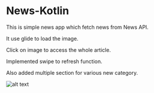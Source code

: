 # News-Kotlin
This is simple news app which fetch news from News API.

It use glide to load the image.

Click on image to access the whole article.

Implemented swipe to refresh function.

Also added multiple section for various new category.

![alt text]([http://url/to/img.png](https://github.com/MrLakshay/News-Kotlin/blob/master/Screenshots/WhatsApp%20Image%202023-05-24%20at%208.18.26%20PM.jpeg))

